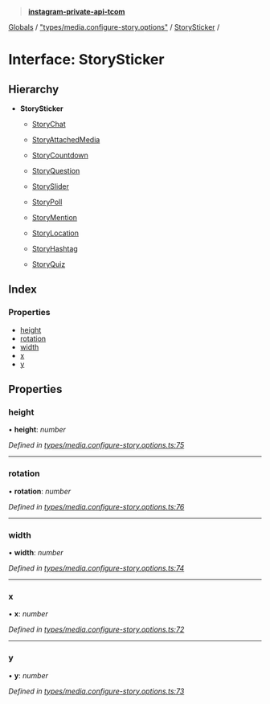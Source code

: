 > **[instagram-private-api-tcom](../README.md)**

[Globals](../README.md) / ["types/media.configure-story.options"](../modules/_types_media_configure_story_options_.md) / [StorySticker](_types_media_configure_story_options_.storysticker.md) /

# Interface: StorySticker

## Hierarchy

* **StorySticker**

  * [StoryChat](_types_media_configure_story_options_.storychat.md)

  * [StoryAttachedMedia](_types_media_configure_story_options_.storyattachedmedia.md)

  * [StoryCountdown](_types_media_configure_story_options_.storycountdown.md)

  * [StoryQuestion](_types_media_configure_story_options_.storyquestion.md)

  * [StorySlider](_types_media_configure_story_options_.storyslider.md)

  * [StoryPoll](_types_media_configure_story_options_.storypoll.md)

  * [StoryMention](_types_media_configure_story_options_.storymention.md)

  * [StoryLocation](_types_media_configure_story_options_.storylocation.md)

  * [StoryHashtag](_types_media_configure_story_options_.storyhashtag.md)

  * [StoryQuiz](_types_media_configure_story_options_.storyquiz.md)

## Index

### Properties

* [height](_types_media_configure_story_options_.storysticker.md#height)
* [rotation](_types_media_configure_story_options_.storysticker.md#rotation)
* [width](_types_media_configure_story_options_.storysticker.md#width)
* [x](_types_media_configure_story_options_.storysticker.md#x)
* [y](_types_media_configure_story_options_.storysticker.md#y)

## Properties

###  height

• **height**: *number*

*Defined in [types/media.configure-story.options.ts:75](https://github.com/cuonglnhust/instagram-private-api-tcom/blob/3e16058/src/types/media.configure-story.options.ts#L75)*

___

###  rotation

• **rotation**: *number*

*Defined in [types/media.configure-story.options.ts:76](https://github.com/cuonglnhust/instagram-private-api-tcom/blob/3e16058/src/types/media.configure-story.options.ts#L76)*

___

###  width

• **width**: *number*

*Defined in [types/media.configure-story.options.ts:74](https://github.com/cuonglnhust/instagram-private-api-tcom/blob/3e16058/src/types/media.configure-story.options.ts#L74)*

___

###  x

• **x**: *number*

*Defined in [types/media.configure-story.options.ts:72](https://github.com/cuonglnhust/instagram-private-api-tcom/blob/3e16058/src/types/media.configure-story.options.ts#L72)*

___

###  y

• **y**: *number*

*Defined in [types/media.configure-story.options.ts:73](https://github.com/cuonglnhust/instagram-private-api-tcom/blob/3e16058/src/types/media.configure-story.options.ts#L73)*